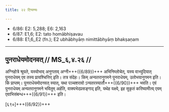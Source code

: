 ```yaml
---
title: २२ टिप्पण्यः

---
```

- 6/86: E2: 5,288; E6: 2,163
- 6/87: E1,6; E2: tato homābhiṣavau
- 6/88: E1,6,,E2 (fn.); E2 ubhābhyāṃ nimittābhyāṃ bhakṣaṇam

____________________________________________


## पुनराधेयमोदनवत् // MS_६,४.२६ //

अग्निहोत्रे श्रूयते, यस्योभाव् अनुगताव् अग्नी+++({6/89})+++ अभिनिम्लोचेत्, यस्य वाभ्युदियात् पुनराधेयम् एव तस्य प्रायश्चित्तिर् इति। तत्र संदेहः। किम् अन्यतरानुगमने पुनराधेयम्, उतोभयानुगमन इति। किं प्राप्तम्। पुनराधेयमोदनवत् स्यात्, यथा पञ्चशरावो ऽन्यतरस्यार्तौ+++({6/90})+++ भवति। एवं पुनराधेयम् अन्यतरानुगमने भवितुम् अर्हति, वाक्यभेदप्रसङ्गाद् इति, यथेह यक्ष्ये, इह सुकृतं करिष्यामीत्य् एवम् एवाभिसंबन्ध+++({6/91})+++ इति।

[६९०]+++({6/92})+++
